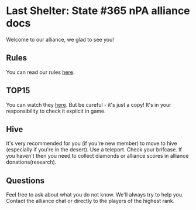 # Last Shelter: State #365 nPA alliance docs

Welcome to our alliance, we glad to see you!

## Rules
You can read our rules [here](./RULES.md).

## TOP15
You can watch they [here](./TOP15.md). But be careful - it's just a copy! It's in your responsibility to check it explicit in game.

## Hive
It's very recommended for you (if you're new member) to move to hive (especially if you're in the desert). Use a teleport. Check your brifcase. If you haven't then you need to collect diamonds or alliance scores in alliance donations(research).

## Questions
Feel free to ask about what you do not know. We'll always try to help you. Contact the alliance chat or directly to the players of the highest rank.
